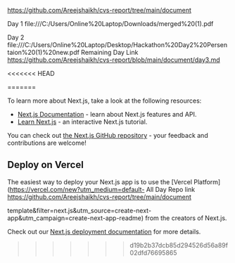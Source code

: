https://github.com/Areejshaikh/cvs-report/tree/main/document


Day 1
file:///C:/Users/Online%20Laptop/Downloads/merged%20(1).pdf

Day 2 
file:///C:/Users/Online%20Laptop/Desktop/Hackathon%20Day2%20Persentaion%20(1)%20new.pdf
Remaining Day Link
https://github.com/Areejshaikh/cvs-report/blob/main/document/day3.md





<<<<<<< HEAD

=======



To learn more about Next.js, take a look at the following resources:

- [Next.js Documentation](https://nextjs.org/docs) - learn about Next.js features and API.
- [Learn Next.js](https://nextjs.org/learn) - an interactive Next.js tutorial.

You can check out [the Next.js GitHub repository](https://github.com/vercel/next.js) - your feedback and contributions are welcome!

## Deploy on Vercel

The easiest way to deploy your Next.js app is to use the [Vercel Platform](https://vercel.com/new?utm_medium=default-
All Day Repo link
https://github.com/Areejshaikh/cvs-report/tree/main/document



template&filter=next.js&utm_source=create-next-app&utm_campaign=create-next-app-readme) from the creators of Next.js.







Check out our [Next.js deployment documentation](https://nextjs.org/docs/app/building-your-application/deploying) for more details.
>>>>>>> d19b2b37dcb85d294526d56a89f02dfd76695865
